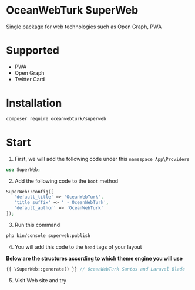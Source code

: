 # OceanWebTurk SuperWeb
Single package for web technologies such as Open Graph, PWA

# Supported

* PWA
* Open Graph
* Twitter Card

# Installation

```bash
composer require oceanwebturk/superweb
```

# Start

1. First, we will add the following code under this `namespace App\Providers`

```php
use SuperWeb;
```

2. Add the following code to the `boot` method
```php
SuperWeb::config([
   'default_title' => 'OceanWebTurk',
   'title_suffix' => ' - OceanWebTurk',
   'default_author' => 'OceanWebTurk'
]);
```

3. Run this command
```bash
php bin/console superweb:publish
```

4. You will add this code to the `head` tags of your layout

**Below are the structures according to which theme engine you will use**

```php
{{ \SuperWeb::generate() }} // OceanWebTurk Santos and Laravel Blade
```

5. Visit Web site and try
